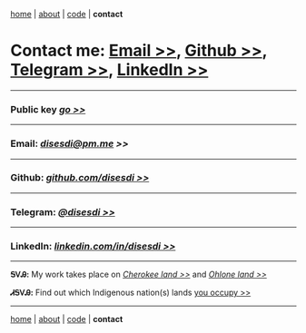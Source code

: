[home](https://disesdi.github.io/) | [about](https://disesdi.github.io/about.html) | <a href="https://github.com/disesdi/" target="_blank" rel="noopener noreferrer">code</a> | **contact**


# Contact me: <a href="mailto:disesdi@pm.me" target="_blank" rel="noopener noreferrer">Email >></a>, <a href="https://github.com/disesdi/" target="_blank" rel="noopener noreferrer">Github >></a>, <a href="https://t.me/disesdi" target="_blank" rel="noopener noreferrer">Telegram >></a>, <a href="https://www.linkedin.com/in/disesdi/" target="_blank" rel="noopener noreferrer">LinkedIn >></a>

-------

### Public key *<a href="https://disesdi.github.io/key.html" target="_blank" rel="noopener noreferrer">go >></a>*

-------


### Email: *<a href="mailto:disesdi@pm.me" target="_blank" rel="noopener noreferrer">disesdi@pm.me >></a>* 

-------

### Github: *<a href="https://github.com/disesdi" target="_blank" rel="noopener noreferrer">github.com/disesdi >> </a>*

-------

### Telegram: *<a href="https://t.me/disesdi" target="_blank" rel="noopener noreferrer">@disesdi >></a>* 

-------

### LinkedIn: *<a href="https://www.linkedin.com/in/disesdi/" target="_blank" rel="noopener noreferrer">linkedin.com/in/disesdi >></a>*

-------


**ᎦᏙᎯ:** My work takes place on *<a href="https://ebci.com/" target="_blank" rel="noopener noreferrer">Cherokee land >></a>* and *<a href="https://indigenousengineering.github.io/about/land.html">Ohlone land >></a>*

**ᏗᎦᏙᎯ:** Find out which Indigenous nation(s) lands <a href="https://native-land.ca/" target="_blank" rel="noopener noreferrer">you occupy >> </a>


------- 

[home](https://disesdi.github.io/) | [about](https://disesdi.github.io/about.html) | <a href="https://github.com/disesdi/" target="_blank" rel="noopener noreferrer">code</a> | **contact**

